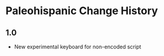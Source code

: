 Paleohispanic Change History
====================

1.0 
----------------
* New experimental keyboard for non-encoded script
